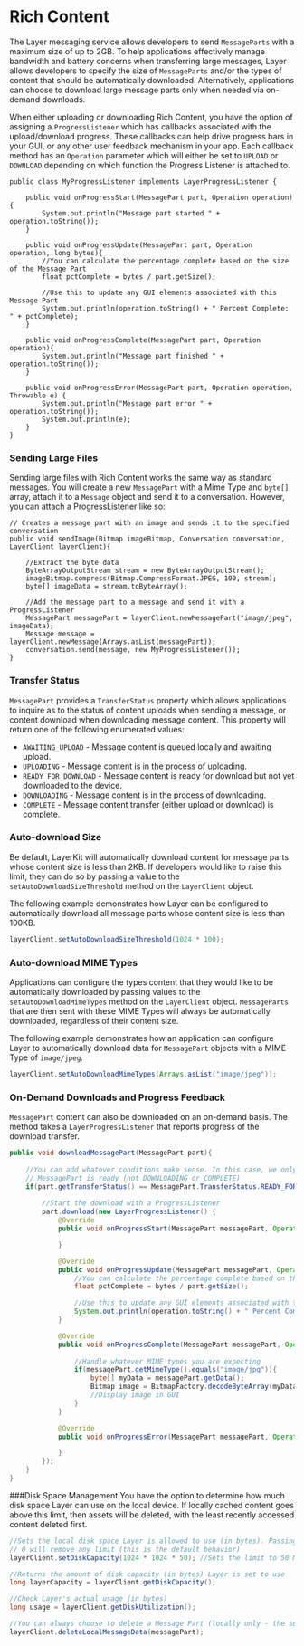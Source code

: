 # Rich Content
The Layer messaging service allows developers to send `MessageParts` with a maximum size of up to 2GB. To help applications effectively manage bandwidth and battery concerns when transferring large messages, Layer allows developers to specify the size of `MessageParts` and/or the types of content that should be automatically downloaded. Alternatively, applications can choose to download large message parts only when needed via on-demand downloads. 

When either uploading or downloading Rich Content, you have the option of assigning a `ProgressListener` which has callbacks associated with the upload/download progress. These callbacks can help drive progress bars in your GUI, or any other user feedback mechanism in your app. Each callback method has an `Operation` parameter which will either be set to `UPLOAD` or `DOWNLOAD` depending on which function the Progress Listener is attached to.

```
public class MyProgressListener implements LayerProgressListener {

    public void onProgressStart(MessagePart part, Operation operation){
        System.out.println("Message part started " + operation.toString());
    }

    public void onProgressUpdate(MessagePart part, Operation operation, long bytes){
        //You can calculate the percentage complete based on the size of the Message Part
        float pctComplete = bytes / part.getSize();

        //Use this to update any GUI elements associated with this Message Part
        System.out.println(operation.toString() + " Percent Complete: " + pctComplete);
    }

    public void onProgressComplete(MessagePart part, Operation operation){
        System.out.println("Message part finished " + operation.toString());
    }

    public void onProgressError(MessagePart part, Operation operation, Throwable e) {
        System.out.println("Message part error " + operation.toString());
        System.out.println(e);
    }
}
```

### Sending Large Files
Sending large files with Rich Content works the same way as standard messages. You will create a new `MessagePart` with a Mime Type and `byte[]` array, attach it to a `Message` object and send it to a conversation. However, you can attach a ProgressListener like so:

```
// Creates a message part with an image and sends it to the specified conversation
public void sendImage(Bitmap imageBitmap, Conversation conversation, LayerClient layerClient){
    
    //Extract the byte data
    ByteArrayOutputStream stream = new ByteArrayOutputStream();
    imageBitmap.compress(Bitmap.CompressFormat.JPEG, 100, stream);
    byte[] imageData = stream.toByteArray();

    //Add the message part to a message and send it with a ProgressListener
    MessagePart messagePart = layerClient.newMessagePart("image/jpeg", imageData);
    Message message = layerClient.newMessage(Arrays.asList(messagePart));
    conversation.send(message, new MyProgressListener());
}
```

### Transfer Status
`MessagePart` provides a `TransferStatus` property which allows applications to inquire as to the status of content uploads when sending a message, or content download when downloading message content. This property will return one of the following enumerated values:

* `AWAITING_UPLOAD` - Message content is queued locally and awaiting upload. 
* `UPLOADING` - Message content is in the process of uploading. 
* `READY_FOR_DOWNLOAD` - Message content is ready for download but not yet downloaded to the device. 
* `DOWNLOADING` - Message content is in the process of downloading. 
* `COMPLETE` - Message content transfer (either upload or download) is complete. 

### Auto-download Size 
Be default, LayerKit will automatically download content for message parts whose content size is less than 2KB. If developers would like to raise this limit, they can do so by passing a value to the `setAutoDownloadSizeThreshold` method on the `LayerClient` object.

The following example demonstrates how Layer can be configured to automatically download all message parts whose content size is less than 100KB. 

```java
layerClient.setAutoDownloadSizeThreshold(1024 * 100);
```

### Auto-download MIME Types
Applications can configure the types content that they would like to be automatically downloaded by passing values to the `setAutoDownloadMimeTypes` method on the `LayerClient` object. `MessageParts` that are then sent with these MIME Types will always be automatically downloaded, regardless of their content size. 

The following example demonstrates how an application can configure Layer to automatically download data for `MessagePart` objects with a MIME Type of `image/jpeg`.

```java
layerClient.setAutoDownloadMimeTypes(Arrays.asList("image/jpeg"));
```

### On-Demand Downloads and Progress Feedback
`MessagePart` content can also be downloaded on an on-demand basis. The method takes a `LayerProgressListener` that reports progress of the download transfer.

```java
public void downloadMessagePart(MessagePart part){
    
    //You can add whatever conditions make sense. In this case, we only start the download if the 
    // MessagePart is ready (not DOWNLOADING or COMPLETE)
    if(part.getTransferStatus() == MessagePart.TransferStatus.READY_FOR_DOWNLOAD){
        
        //Start the download with a ProgressListener
        part.download(new LayerProgressListener() {
            @Override
            public void onProgressStart(MessagePart messagePart, Operation operation) {

            }

            @Override
            public void onProgressUpdate(MessagePart messagePart, Operation operation, long l) {
                //You can calculate the percentage complete based on the size of the Message Part
                float pctComplete = bytes / part.getSize();

                //Use this to update any GUI elements associated with this Message Part
                System.out.println(operation.toString() + " Percent Complete: " + pctComplete);
            }

            @Override
            public void onProgressComplete(MessagePart messagePart, Operation operation) {
    
                //Handle whatever MIME types you are expecting
                if(messagePart.getMimeType().equals("image/jpg")){
                    byte[] myData = messagePart.getData();
                    Bitmap image = BitmapFactory.decodeByteArray(myData, 0, myData.length);
                    //Display image in GUI
                }
            }

            @Override
            public void onProgressError(MessagePart messagePart, Operation operation, Throwable throwable) {

            }
        });
    }
}
```

###Disk Space Management
You have the option to determine how much disk space Layer can use on the local device. If locally cached content goes above this limit, then assets will be deleted, with the least recently accessed content deleted first.

```java
//Sets the local disk space Layer is allowed to use (in bytes). Passing in a value of 
// 0 will remove any limit (this is the default behavior)
layerClient.setDiskCapacity(1024 * 1024 * 50); //Sets the limit to 50 MB

//Returns the amount of disk capacity (in bytes) Layer is set to use
long layerCapacity = layerClient.getDiskCapacity();

//Check Layer's actual usage (in bytes)
long usage = layerClient.getDiskUtilization();

//You can always choose to delete a Message Part (locally only - the server is not affected) 
layerClient.deleteLocalMessageData(messagePart);
```
